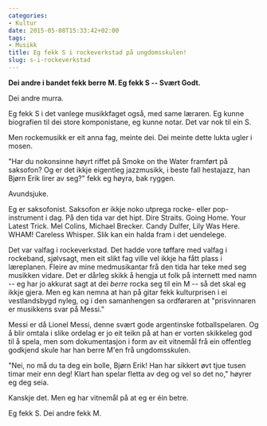 ```yaml
---
categories:
- Kultur
date: 2015-05-08T15:33:42+02:00
tags:
- Musikk
title: Eg fekk S i rockeverkstad på ungdomsskulen!
slug: s-i-rockeverkstad
---
```


**Dei andre i bandet fekk berre M. Eg fekk S -- Svært Godt.**

<!--more-->

Dei andre murra. 

Eg fekk S i det vanlege musikkfaget også, med same læraren. Eg kunne biografien til dei store komponistane, eg kunne notar. Det var nok til ein S. 

Men rockemusikk er eit anna fag, meinte dei. Dei meinte dette lukta ugler i mosen.

"Har du nokonsinne høyrt riffet på Smoke on the Water framført på saksofon? Og er det ikkje eigentleg jazzmusikk, i beste fall hestajazz, han Bjørn Erik lirer av seg?" fekk eg høyra, bak ryggen.

Avundsjuke.

Eg er saksofonist. Saksofon er ikkje noko utprega rocke- eller pop-instrument i dag. På den tida var det hipt. Dire Straits. Going Home. Your Latest Trick. Mel Colins, Michael Brecker. Candy Dulfer, Lily Was Here. WHAM! Careless Whisper. Slik kan ein halda fram i det uendelege.

Det var valfag i rockeverkstad. Det hadde vore tøffare med valfag i rockeband, sjølvsagt, men eit slikt fag ville vel ikkje ha fått plass i læreplanen. Fleire av mine medmusikantar frå den tida har teke med seg musikken vidare. Det er dårleg skikk å hengja ut folk på internett med namn -- eg har jo akkurat sagt at dei _berre_ rocka seg til ein M -- så det skal eg ikkje gjera. Men eg kan nemna at han på gitar fekk kulturprisen i ei vestlandsbygd nyleg, og i den samanhengen sa ordføraren at "prisvinnaren er musikkens svar på Messi."

Messi er då Lionel Messi, denne svært gode argentinske fotballspelaren. Og å blir omtala i slike ordelag er jo eit teikn på at han er vorten skikkeleg god til å spela, men som dokumentasjon i form av eit vitnemål frå ein offentleg godkjend skule har han berre M'en frå ungdomsskulen.

"Nei, no må du ta deg ein bolle, Bjørn Erik! Han har sikkert øvt tjue tusen timar meir enn deg! Klart han spelar fletta av deg og vel so det no," høyrer eg deg seia. 

Kanskje det. Men eg har vitnemål på at eg er éin betre. 

Eg fekk S. Dei andre fekk M.
